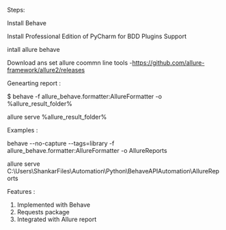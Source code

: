 Steps:

Install Behave

Install Professional Edition of PyCharm for BDD Plugins Support

intall allure behave 

Download ans set allure coommn line tools -https://github.com/allure-framework/allure2/releases

Genearting report :

$ behave -f allure_behave.formatter:AllureFormatter -o %allure_result_folder% 

allure serve %allure_result_folder%

Examples :

behave --no-capture --tags=library -f allure_behave.formatter:AllureFormatter -o AllureReports

allure serve C:\Users\ShankarFiles\Automation\Python\BehaveAPIAutomation\AllureReports

Features :

1. Implemented with Behave 
2. Requests package 
3. Integrated with Allure report



